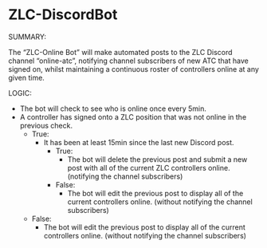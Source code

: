 # ZLC-DiscordBot

SUMMARY:

The “ZLC-Online Bot” will make automated posts to the ZLC Discord channel “online-atc”, notifying channel subscribers of new ATC that have signed on, whilst maintaining a continuous roster of controllers online at any given time.



LOGIC:

- The bot will check to see who is online once every 5min.
- A controller has signed onto a ZLC position that was not online in the previous check.
   - True:
     - It has been at least 15min since the last new Discord post.
       - True:
         - The bot will delete the previous post and submit a new post with all of the current ZLC controllers online. (notifying the channel subscribers)
       - False:
         - The bot will edit the previous post to display all of the current controllers online. (without notifying the channel subscribers)
   - False:
     - The bot will edit the previous post to display all of the current controllers online. (without notifying the channel subscribers)
